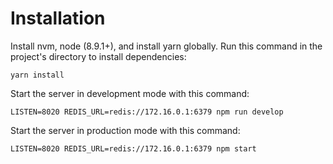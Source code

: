 
# Installation

Install nvm, node (8.9.1+), and install yarn globally.
Run this command in the project's directory to install dependencies:

    yarn install

Start the server in development mode with this command:

    LISTEN=8020 REDIS_URL=redis://172.16.0.1:6379 npm run develop

Start the server in production mode with this command:

    LISTEN=8020 REDIS_URL=redis://172.16.0.1:6379 npm start
